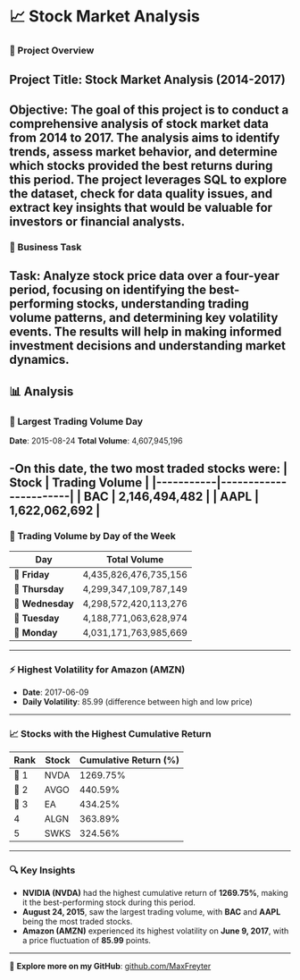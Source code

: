 # 📈 Stock Market Analysis 
### 📄 Project Overview 
**Project Title**: **Stock Market Analysis (2014-2017)** 
---
**Objective**: The goal of this project is to conduct a comprehensive analysis of stock market data from 2014 to 2017. The analysis aims to identify trends, assess market behavior, and determine which stocks provided the best returns during this period. The project leverages SQL to explore the dataset, check for data quality issues, and extract key insights that would be valuable for investors or financial analysts. 
--- 
### 🧩 Business Task 
**Task**: Analyze stock price data over a four-year period, focusing on identifying the best-performing stocks, understanding trading volume patterns, and determining key volatility events. The results will help in making informed investment decisions and understanding market dynamics. 
--- 
## 📊 Analysis 
### 🔹 Largest Trading Volume Day 
**Date**: 2015-08-24
**Total Volume**: 4,607,945,196

-On this date, the two most traded stocks were:
| **Stock** | **Trading Volume** |
|-----------|-----------------------|
| BAC | 2,146,494,482 |
| AAPL | 1,622,062,692 |
---
### 📅 Trading Volume by Day of the Week 
| **Day** | **Total Volume** | 
|---------------|-----------------------------| 
| 📆 **Friday** | 4,435,826,476,735,156 | 
| 📆 **Thursday** | 4,299,347,109,787,149 | 
| 📆 **Wednesday** | 4,298,572,420,113,276 | 
| 📆 **Tuesday** | 4,188,771,063,628,974 | 
| 📆 **Monday** | 4,031,171,763,985,669 | 
--- 
### ⚡ Highest Volatility for Amazon (AMZN) 
- **Date**: 2017-06-09
- **Daily Volatility**: 85.99 (difference between high and low price)
---
### 📈 Stocks with the Highest Cumulative Return 
| **Rank** | **Stock** | **Cumulative Return (%)** | 
|----------|-----------|----------------------------| 
| 🥇 1 | NVDA | 1269.75% | 
| 🥈 2 | AVGO | 440.59% | 
| 🥉 3 | EA | 434.25% | 
| 4 | ALGN | 363.89% | 
| 5 | SWKS | 324.56% | 
--- 
### 🔍 Key Insights 
- **NVIDIA (NVDA)** had the highest cumulative return of **1269.75%**, making it the best-performing stock during this period.
- **August 24, 2015**, saw the largest trading volume, with **BAC** and **AAPL** being the most traded stocks.
- **Amazon (AMZN)** experienced its highest volatility on **June 9, 2017**, with a price fluctuation of **85.99** points.
---
🔗 **Explore more on my GitHub**: [github.com/MaxFreyter](#)
